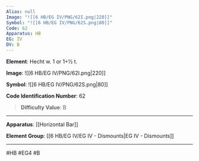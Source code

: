 ```yaml
---
Alias: null
Image: "![[6 HB/EG IV/PNG/62I.png|220]]"
Symbol: "![[6 HB/EG IV/PNG/62S.png|80]]"
Code: 62
Apparatus: HB
EG: IV
DV: B
---
```

**Element**: Hecht w. 1 or 1+1⁄2 t.

**Image**:
![[6 HB/EG IV/PNG/62I.png|220]]

**Symbol**:
![[6 HB/EG IV/PNG/62S.png|80]]

**Code Identification Number**: 62

>**Difficulty Value**: B

___
**Apparatus**: [[Horizontal Bar]]

**Element Group**: [[6 HB/EG IV/EG IV - Dismounts|EG IV - Dismounts]]
___
#HB #EG4 #B
